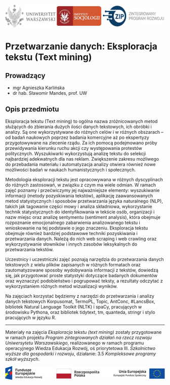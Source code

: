 ![](https://raw.githubusercontent.com/tzoltak/3502-SCC-ADR/master/belka_gorna.png)

# Przetwarzanie danych: Eksploracja tekstu (Text mining)

## Prowadzący

- mgr Agnieszka Karlińska
- dr hab. Sławomir Mandes, prof. UW

## Opis przedmiotu

Eksploracja tekstu (Text mining) to ogólna nazwa zróżnicowanych metod służących do zbierania dużych ilości danych tekstowych, ich obróbki i analizy. Są one wykorzystywane do różnych celów i w różnych obszarach – od badań naukowych poprzez badania komercyjne aż po ekspertyzy przygotowywane na zlecenie rządu. Za ich pomocą podejmowano próby przewidywania kierunku ruchu akcji czy występowania protestów politycznych. Wyszukiwarki wykorzystują analizę tekstu do selekcji najbardziej adekwatnych dla nas reklam. Zwiększenie zakresu możliwego do przebadania materiału i automatyzacja analizy otwiera również nowe możliwości badań w naukach humanistycznych i społecznych.

Metodologia eksploracji tekstu jest opracowywana w różnych dyscyplinach do różnych zastosowań, w związku z czym ma wiele odmian. W ramach zajęć poznamy i przećwiczymy jej najważniejsze elementy: wyszukiwanie informacji (metody pozyskiwania tekstów), aplikację zaawansowanych metod statystycznych i sposobów przetwarzania języka naturalnego (NLP), takich jak tagowanie części mowy i analiza składniowa, wykorzystanie technik statystycznych do identyfikowania w tekście osób, organizacji i nazw miejsc oraz analizę sentymentu (sentiment analysis), która obejmuje rozpoznanie emocjonalnego zabarwienia analizowanego tekstu i wnioskowanie na tej podstawie o jego znaczeniu. Eksploracja tekstu obejmuje również bardziej podstawowe techniki pozyskiwania i przetwarzania danych. Należą do nich web scraping i web crawling oraz wykorzystywanie słowników i innych zasobów leksykalnych do przetwarzania tekstów.

Uczestnicy i uczestniczki zajęć poznają narzędzia do przetwarzania danych tekstowych z wielu plików zapisanych w różnych formatach oraz zautomatyzowane sposoby wydobywania informacji z tekstów, dowiedzą się, jak przygotować proste statystyki dotyczące badanych dokumentów oraz wyznaczyć podobieństwo i pogrupować teksty, a rezultaty odczytać z wykorzystaniem różnych metod wizualizacji wyników.

Na zajęciach korzystać będziemy z narzędzi do przetwarzania i analizy danych tekstowych Korpusomat, TermoPL, Topic, AntConc, #LancsBox, bibliotek Natural Language Toolkit (NLTK) i spaCy, pracujących w środowisku Pythona, oraz bibliotek tidytext, tm, quanteda, stringr i stylo pracujących w języku R.

---
Materiały na zajęcia *Eksploracja tekstu (text mining)* zostały przygotowane w ramach projektu *Program zintegrowanych działań na rzecz rozwoju Uniwersytetu Warszawskiego*, realizowanego w ramach programu operacyjnego Wiedza Edukacja Rozwój, oś priorytetowa III. *Szkolnictwo wyższe dla gospodarki i rozwoju*, działanie: 3.5 *Kompleksowe programy szkół wyższych*.

![](https://raw.githubusercontent.com/tzoltak/3502-SCC-ADR/master/belka_dolna.png)


